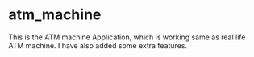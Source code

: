 # atm_machine
This is the ATM machine Application, which is working same as real life ATM machine. I have also added some extra features.

